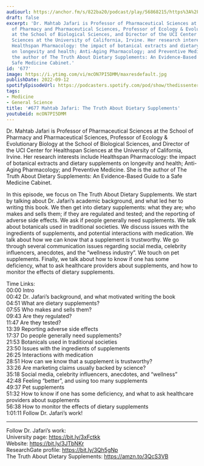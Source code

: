 ```yaml
---
audiourl: https://anchor.fm/s/822ba20/podcast/play/56868215/https%3A%2F%2Fd3ctxlq1ktw2nl.cloudfront.net%2Fstaging%2F2022-7-30%2Fc3b1952a-fa95-6a98-aa43-39d0ff462336.m4a
draft: false
excerpt: 'Dr. Mahtab Jafari is Professor of Pharmaceutical Sciences at the School
  of Pharmacy and Pharmaceutical Sciences, Professor of Ecology & Evolutionary Biology
  at the School of Biological Sciences, and Director of the UCI Center for Healthspan
  Sciences at the University of California, Irvine. Her research interests include
  Healthspan Pharmacology: the impact of botanical extracts and dietary supplements
  on longevity and health; Anti-Aging Pharmacology; and Preventive Medicine. She is
  the author of The Truth About Dietary Supplements: An Evidence-Based Guide to a
  Safe Medicine Cabinet.'
id: '677'
image: https://i.ytimg.com/vi/mcON7PI5DMM/maxresdefault.jpg
publishDate: 2022-09-12
spotifyEpisodeUrl: https://podcasters.spotify.com/pod/show/thedissenter/episodes/677-Mahtab-Jafari-The-Truth-About-Dietary-Supplements-e1n5vtn
tags:
- Medicine
- General Science
title: '#677 Mahtab Jafari: The Truth About Dietary Supplements'
youtubeid: mcON7PI5DMM
---
```

<div class="timelinks">

Dr. Mahtab Jafari is Professor of Pharmaceutical Sciences at the School of Pharmacy and Pharmaceutical Sciences, Professor of Ecology & Evolutionary Biology at the School of Biological Sciences, and Director of the UCI Center for Healthspan Sciences at the University of California, Irvine. Her research interests include Healthspan Pharmacology: the impact of botanical extracts and dietary supplements on longevity and health; Anti-Aging Pharmacology; and Preventive Medicine. She is the author of The Truth About Dietary Supplements: An Evidence-Based Guide to a Safe Medicine Cabinet.

In this episode, we focus on The Truth About Dietary Supplements. We start by talking about Dr. Jafari’s academic background, and what led her to writing this book. We then get into dietary supplements: what they are; who makes and sells them; if they are regulated and tested; and the reporting of adverse side effects. We ask if people generally need supplements. We talk about botanicals used in traditional societies. We discuss issues with the ingredients of supplements, and potential interactions with medication. We talk about how we can know that a supplement is trustworthy. We go through several communication issues regarding social media, celebrity influencers, anecdotes, and the “wellness industry”. We touch on pet supplements. Finally, we talk about how to know if one has some deficiency, what to ask healthcare providers about supplements, and how to monitor the effects of dietary supplements.

Time Links:  
<time>00:00</time> Intro  
<time>00:42</time> Dr. Jafari’s background, and what motivated writing the book  
<time>04:51</time> What are dietary supplements?  
<time>07:55</time> Who makes and sells them?  
<time>09:43</time> Are they regulated?  
<time>11:47</time> Are they tested?  
<time>13:39</time> Reporting adverse side effects  
<time>17:37</time> Do people generally need supplements?  
<time>21:53</time> Botanicals used in traditional societies  
<time>23:50</time> Issues with the ingredients of supplements  
<time>26:25</time> Interactions with medication  
<time>28:51</time> How can we know that a supplement is trustworthy?  
<time>33:26</time> Are marketing claims usually backed by science?  
<time>35:18</time> Social media, celebrity influencers, anecdotes, and “wellness”  
<time>42:48</time> Feeling “better”, and using too many supplements  
<time>49:37</time> Pet supplements  
<time>51:32</time> How to know if one has some deficiency, and what to ask healthcare providers about supplements  
<time>56:38</time> How to monitor the effects of dietary supplements  
<time>1:01:11</time> Follow Dr. Jafari’s work!

---

Follow Dr. Jafari’s work:  
University page: https://bit.ly/3xFctkk  
Website: https://bit.ly/3JTbNKr  
ResearchGate profile: https://bit.ly/3Qh5gNp  
The Truth About Dietary Supplements: https://amzn.to/3QcS3VB
</div>

